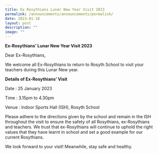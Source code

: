 ```yaml
---
title: Ex Rosythians Lunar New Year Visit 2023
permalink: /announcements/announcements/permalink/
date: 2023-01-18
layout: post
description: ""
image: ""
---
```

**Ex-Rosythians’ Lunar New Year Visit 2023**

Dear Ex-Rosythians,

We welcome all Ex-Rosythians to return to Rosyth School to visit your teachers during this Lunar New year.

**Details of Ex-Rosythians’ Visit**

Date : 25 January 2023

Time : 3.15pm to 4.30pm

Venue : Indoor Sports Hall (ISH), Rosyth School

Please adhere to the directions given by the school and remain in the ISH throughout the visit to ensure the safety of all Rosythians, ex-Rosythians and teachers. We trust that ex-Rosythians will continue to uphold the right values that they have learnt in school and set a good example for our current Rosythians.

We look forward to your visit! Meanwhile, stay safe and healthy.